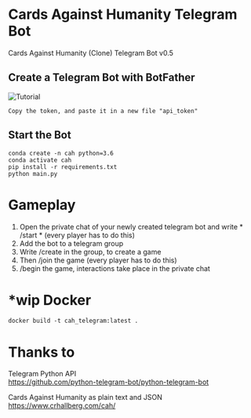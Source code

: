 # Cards Against Humanity Telegram Bot
Cards Against Humanity (Clone) Telegram Bot v0.5

## Create a Telegram Bot with BotFather
![Tutorial](https://miro.medium.com/max/800/1*-crLu3bHbIYx3kJ0nOomtw.gif)
    
    Copy the token, and paste it in a new file "api_token"
    
## Start the Bot

    conda create -n cah python=3.6
    conda activate cah
    pip install -r requirements.txt
    python main.py
    

# Gameplay

1.  Open the private chat of your newly created telegram bot and write * /start * (every player has to do this)
2.  Add the bot to a telegram group
3.  Write /create in the group, to create a game
4.  Then /join the game (every player has to do this)
5.  /begin the game, interactions take place in the private chat

# *wip Docker

    docker build -t cah_telegram:latest .
    

# Thanks to
    
Telegram Python API  
https://github.com/python-telegram-bot/python-telegram-bot
    
Cards Against Humanity as plain text and JSON  
https://www.crhallberg.com/cah/
